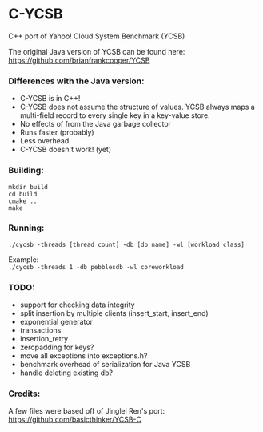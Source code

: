 # C-YCSB
C++ port of Yahoo! Cloud System Benchmark (YCSB)  


The original Java version of YCSB can be found here:  
https://github.com/brianfrankcooper/YCSB


### Differences with the Java version:
- C-YCSB is in C++!
- C-YCSB does not assume the structure of values. YCSB always maps a
    multi-field record to every single key in a key-value store.
- No effects of from the Java garbage collector
- Runs faster (probably)
- Less overhead
- C-YCSB doesn't work! (yet)

### Building:
`mkdir build `  
`cd build `  
`cmake .. `  
`make `  

### Running:
`./cycsb -threads [thread_count] -db [db_name] -wl [workload_class] `  

Example:  
`./cycsb -threads 1 -db pebblesdb -wl coreworkload `  

### TODO:
- support for checking data integrity
- split insertion by multiple clients (insert_start, insert_end)
- exponential generator
- transactions
- insertion_retry
- zeropadding for keys?
- move all exceptions into exceptions.h?
- benchmark overhead of serialization for Java YCSB
- handle deleting existing db?

### Credits:
A few files were based off of Jinglei Ren's port:  
https://github.com/basicthinker/YCSB-C
